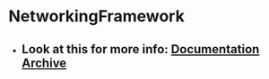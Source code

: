 # NetworkingFramework

- ## Look at this for more info: [Documentation Archive](https://emadgnia.github.io/NetworkingFramework/documentation/networkingframework/)
